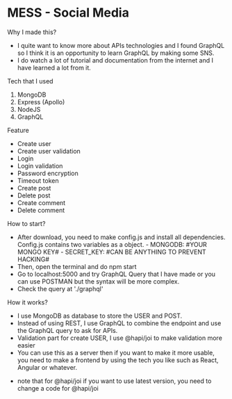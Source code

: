 # MESS - Social Media 

Why I made this?
- I quite want to know more about APIs technologies and I found GraphQL so I think it is an opportunity to learn GraphQL by making some SNS.
- I do watch a lot of tutorial and documentation from the internet and I have learned a lot from it.

Tech that I used
1. MongoDB
2. Express (Apollo)
3. NodeJS
4. GraphQL

Feature
- Create user
- Create user validation
- Login
- Login validation
- Password encryption
- Timeout token
- Create post
- Delete post
- Create comment
- Delete comment

How to start?
- After download, you need to make config.js and install all dependencies.
  Config.js contains two variables as a object. - MONGODB: #YOUR MONGO KEY# - SECRET_KEY: #CAN BE ANYTHING TO PREVENT HACKING#
- Then, open the terminal and do npm start
- Go to localhost:5000 and try GraphQL Query that I have made or you can use POSTMAN but the syntax will be more complex.
- Check the query at './graphql'

How it works?
- I use MongoDB as database to store the USER and POST.
- Instead of using REST, I use GraphQL to combine the endpoint and use the GraphQL query to ask for APIs.
- Validation part for create USER, I use @hapi/joi to make validation more easier
- You can use this as a server then if you want to make it more usable, you need to make a frontend by using the tech you like such as React, Angular or whatever.

* note that for @hapi/joi if you want to use latest version, you need to change a code for @hapi/joi
